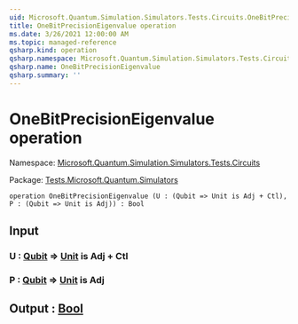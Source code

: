 ```yaml
---
uid: Microsoft.Quantum.Simulation.Simulators.Tests.Circuits.OneBitPrecisionEigenvalue
title: OneBitPrecisionEigenvalue operation
ms.date: 3/26/2021 12:00:00 AM
ms.topic: managed-reference
qsharp.kind: operation
qsharp.namespace: Microsoft.Quantum.Simulation.Simulators.Tests.Circuits
qsharp.name: OneBitPrecisionEigenvalue
qsharp.summary: ''
---
```


# OneBitPrecisionEigenvalue operation

Namespace: [Microsoft.Quantum.Simulation.Simulators.Tests.Circuits](xref:Microsoft.Quantum.Simulation.Simulators.Tests.Circuits)

Package: [Tests.Microsoft.Quantum.Simulators](https://nuget.org/packages/Tests.Microsoft.Quantum.Simulators)




```qsharp
operation OneBitPrecisionEigenvalue (U : (Qubit => Unit is Adj + Ctl), P : (Qubit => Unit is Adj)) : Bool
```


## Input

### U : [Qubit](xref:microsoft.quantum.lang-ref.qubit) => [Unit](xref:microsoft.quantum.lang-ref.unit)  is Adj + Ctl




### P : [Qubit](xref:microsoft.quantum.lang-ref.qubit) => [Unit](xref:microsoft.quantum.lang-ref.unit)  is Adj





## Output : [Bool](xref:microsoft.quantum.lang-ref.bool)

